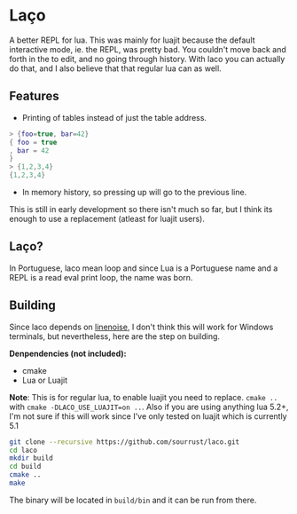 # Laço

A better REPL for lua. This was mainly for luajit because the default
interactive mode, ie. the REPL, was pretty bad. You couldn't move back
and forth in the to edit, and no going through history. With laco you
can actually do that, and I also believe that that regular lua can as
well.

## Features

* Printing of tables instead of just the table address.

```lua
> {foo=true, bar=42}
{ foo = true
, bar = 42
}
> {1,2,3,4}
{1,2,3,4}
```

* In memory history, so pressing up will go to the previous line.

This is still in early development so there isn't much so far, but I
think its enough to use a replacement (atleast for luajit users).

## Laço?

In Portuguese, laco mean loop and since Lua is a Portuguese name and a
REPL is a read eval print loop, the name was born.

## Building

Since laco depends on [linenoise](https://github.com/antirez/linenoise#tested-with),
I don't think this will work for Windows terminals, but nevertheless,
here are the step on building.

**Denpendencies (not included):**

* cmake
* Lua or Luajit

**Note**: This is for regular lua, to enable luajit you need to replace.
`cmake ..` with `cmake -DLACO_USE_LUAJIT=on ..`. Also if you are using
anything lua 5.2+, I'm not sure if this will work since I've only tested
on luajit which is currently 5.1

```bash
git clone --recursive https://github.com/sourrust/laco.git
cd laco
mkdir build
cd build
cmake ..
make
```

The binary will be located in `build/bin` and it can be run from there.
